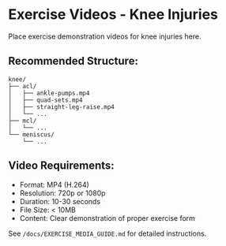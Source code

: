 # Exercise Videos - Knee Injuries

Place exercise demonstration videos for knee injuries here.

## Recommended Structure:
```
knee/
├── acl/
│   ├── ankle-pumps.mp4
│   ├── quad-sets.mp4
│   ├── straight-leg-raise.mp4
│   └── ...
├── mcl/
│   └── ...
└── meniscus/
    └── ...
```

## Video Requirements:
- Format: MP4 (H.264)
- Resolution: 720p or 1080p
- Duration: 10-30 seconds
- File Size: < 10MB
- Content: Clear demonstration of proper exercise form

See `/docs/EXERCISE_MEDIA_GUIDE.md` for detailed instructions.
